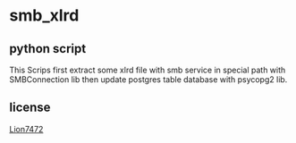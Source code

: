 # smb_xlrd
## python script

This Scrips first extract some xlrd file with smb service in special path with SMBConnection lib then update postgres table database with psycopg2 lib.

## license
[Lion7472](https://github.com/lion7472)
